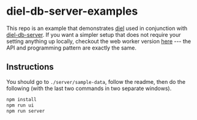 # diel-db-server-examples

This repo is an example that demonstrates [diel](http://logical-interactions.github.io/diel) used in conjunction with [diel-db-server](https://github.com/yifanwu/diel-db-server).  If you want a simpler setup that does not require your setting anything up locally, checkout the web worker version [here](https://logical-interactions.github.io/diel-gallery/) --- the API and programming pattern are exactly the same.

## Instructions

You should go to `./server/sample-data`, follow the readme, then do the following (with the last two commands in two separate windows).

```bash
npm install
npm run ui
npm run server
```
